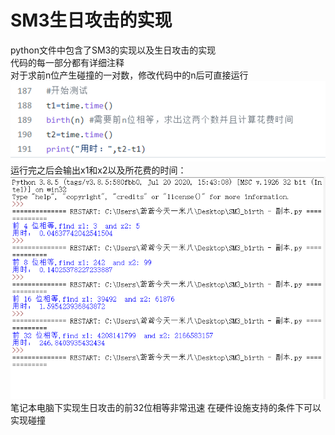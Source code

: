 # SM3生日攻击的实现
python文件中包含了SM3的实现以及生日攻击的实现  
代码的每一部分都有详细注释  
对于求前n位产生碰撞的一对数，修改代码中的n后可直接运行  
![image](https://github.com/MAR-523/-/blob/main/pic/smb_1.png)  
运行完之后会输出x1和x2以及所花费的时间：  
![image](https://github.com/MAR-523/-/blob/main/pic/smb_2.JPG)  
笔记本电脑下实现生日攻击的前32位相等非常迅速
在硬件设施支持的条件下可以实现碰撞
